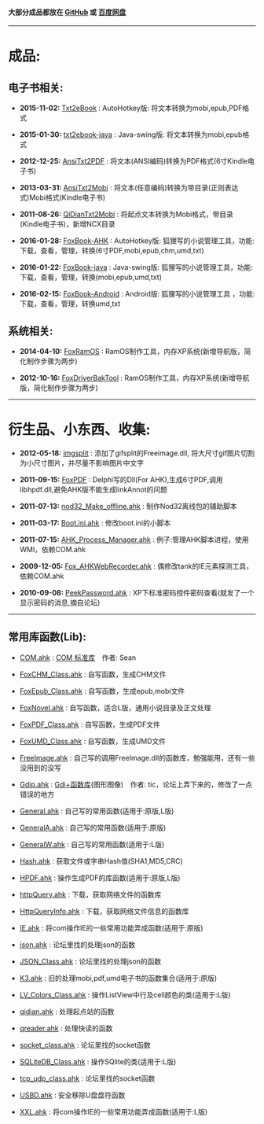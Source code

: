 
#### 大部分成品都放在 [GitHub][]  或  [百度网盘][pan_baidu]

*****

# 成品:

## 电子书相关:

[foxbook-ahk]: https://github.com/linpinger/foxbook-ahk
[foxbook-java]: https://github.com/linpinger/foxbook-java
[foxbook-android]: https://github.com/linpinger/foxbook-android
[txt2ebook]: https://github.com/linpinger/txt2ebook
[txt2ebook-java]: https://github.com/linpinger/txt2ebook-java
[foxramos]: https://github.com/linpinger/foxramos

[GitHub]: https://github.com/linpinger/ "所有项目"
[pan_baidu]: http://pan.baidu.com/s/1bnqxdjL "百度网盘共享"

- **2015-11-02:** [Txt2eBook][] : AutoHotkey版: 将文本转换为mobi,epub,PDF格式

- **2015-01-30:** [txt2ebook-java][] : Java-swing版: 将文本转换为mobi,epub格式

- **2012-12-25:** [AnsiTxt2PDF][pan_baidu] : 将文本(ANSI编码)转换为PDF格式(6寸Kindle电子书)

- **2013-03-31:** [AnsiTxt2Mobi][pan_baidu] : 将文本(任意编码)转换为带目录(正则表达式)Mobi格式(Kindle电子书)

- **2011-08-26:** [QiDianTxt2Mobi][pan_baidu] : 将起点文本转换为Mobi格式，带目录(Kindle电子书)，新增NCX目录

- **2016-01-28:** [FoxBook-AHK][] : AutoHotkey版: 狐狸写的小说管理工具，功能: 下载，查看，管理，转换(6寸PDF,mobi,epub,chm,umd,txt)

- **2016-01-22:** [FoxBook-java][] : Java-swing版: 狐狸写的小说管理工具，功能: 下载，查看，管理，转换(mobi,epub,umd,txt)

- **2016-02-15:** [FoxBook-Android][] : Android版: 狐狸写的小说管理工具 ，功能: 下载，查看，管理，转换umd,txt


## 系统相关:

- **2014-04-10:** [FoxRamOS][] : RamOS制作工具，内存XP系统(新增导航版，简化制作步骤为两步)

- **2012-10-16:** [FoxDriverBakTool][pan_baidu] : RamOS制作工具，内存XP系统(新增导航版，简化制作步骤为两步)


*****


# 衍生品、小东西、收集:

- **2012-05-18:** [imgsplit][FoxBook-AHK] : 添加了gifsplit的Freeimage.dll, 将大尺寸gif图片切割为小尺寸图片，并尽量不影响图片中文字

- **2011-09-15:** [FoxPDF][pan_baidu] : Delphi写的Dll(For AHK),生成6寸PDF,调用libhpdf.dll,避免AHK版不能生成linkAnnot的问题

- **2011-07-13:** [nod32\_Make\_offline.ahk](bin/tmp/nod32_Make_offline.ahk) : 制作Nod32离线包的辅助脚本

- **2011-03-17:** [Boot.ini.ahk](bin/tmp/Boot.ini.ahk) : 修改boot.ini的小脚本

- **2011-07-15:** [AHK\_Process\_Manager.ahk](bin/tmp/AHK_Process_Manager.ahk) : 例子:管理AHK脚本进程，使用WMI，依赖COM.ahk

- **2009-12-05:** [Fox\_AHKWebRecorder.ahk](bin/tmp/Fox_AHKWebRecorder.ahk) : 偶修改tank的IE元素探测工具，依赖COM.ahk

- **2010-09-08:** [PeekPassword.ahk](bin/tmp/PeekPassword.ahk) : XP下标准密码控件密码查看(就发了一个显示密码的消息,摘自论坛)


*****

## 常用库函数(Lib):

- [COM.ahk](bin/lib/COM.ahk) : [COM 标准库](http://www.autohotkey.com/forum/topic22923.html)　作者: Sean

- [FoxCHM\_Class.ahk](bin/lib/FoxCHM_Class.ahk) : 自写函数，生成CHM文件

- [FoxEpub\_Class.ahk](bin/lib/FoxEpub_Class.ahk) : 自写函数，生成epub,mobi文件

- [FoxNovel.ahk](bin/lib/FoxNovel.ahk) : 自写函数，适合L版，通用小说目录及正文处理

- [FoxPDF\_Class.ahk](bin/lib/FoxPDF_Class.ahk) : 自写函数，生成PDF文件

- [FoxUMD\_Class.ahk](bin/lib/FoxUMD_Class.ahk) : 自写函数，生成UMD文件

- [FreeImage.ahk](bin/lib/FreeImage.ahk) : 自己写的调用FreeImage.dll的函数库，勉强能用，还有一些没用到的没写

- [Gdip.ahk](bin/lib/Gdip.ahk) : [Gdi+函数库](http://www.autohotkey.com/forum/topic32238.html)(图形图像)　作者: tic，论坛上弄下来的，修改了一点错误的地方

- [General.ahk](bin/lib/General.ahk) : 自己写的常用函数(适用于:原版,L版)

- [GeneralA.ahk](bin/lib/GeneralA.ahk) : 自己写的常用函数(适用于:原版)

- [GeneralW.ahk](bin/lib/GeneralW.ahk) : 自己写的常用函数(适用于:L版)

- [Hash.ahk](bin/lib/Hash.ahk) : 获取文件或字串Hash值(SHA1,MD5,CRC)

- [HPDF.ahk](bin/lib/HPDF.ahk) : 操作生成PDF的库函数(适用于:原版,L版)

- [httpQuery.ahk](bin/lib/httpQuery.ahk) : 下载，获取网络文件的函数库

- [HttpQueryInfo.ahk](bin/lib/HttpQueryInfo.ahk) : 下载，获取网络文件信息的函数库

- [IE.ahk](bin/lib/IE.ahk) : 将com操作IE的一些常用功能弄成函数(适用于:原版)

- [json.ahk](bin/lib/json.ahk) : 论坛里找的处理json的函数

- [JSON\_Class.ahk](bin/lib/JSON_Class.ahk) : 论坛里找的处理json的函数

- [K3.ahk](bin/lib/K3.ahk) : 旧的处理mobi,pdf,umd电子书的函数集合(适用于:原版)

- [LV\_Colors\_Class.ahk](bin/lib/LV_Colors_Class.ahk) : 操作ListView中行及cell颜色的类(适用于:L版)

- [qidian.ahk](bin/lib/qidian.ahk) : 处理起点站的函数

- [qreader.ahk](bin/lib/qreader.ahk) : 处理快读的函数

- [socket\_class.ahk](bin/lib/socket_class.ahk) : 论坛里找的socket函数

- [SQLiteDB\_Class.ahk](bin/lib/SQLiteDB_Class.ahk) : 操作SQlite的类(适用于:L版)

- [tcp\_udp\_class.ahk](bin/lib/tcp_udp_class) : 论坛里找的socket函数

- [USBD.ahk](bin/lib/USBD.ahk) : 安全移除U盘盘符函数

- [XXL.ahk](bin/lib/XXL.ahk) : 将com操作IE的一些常用功能弄成函数(适用于:L版)


